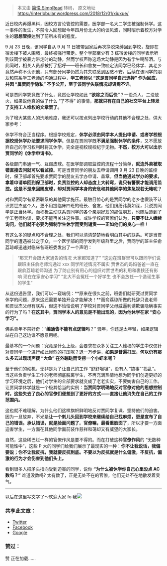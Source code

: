 > 本文由 [简悦 SimpRead](http://ksria.com/simpread/) 转码， 原文地址 https://interlobular.wordpress.com/2018/12/01/xiuxue/

近日校内再爆黑料，因校方言论管控的需要，医学部一名大二学生被强制休学。这一事件的发生，不禁令人回想起今年四月份北大的约谈风波，同时昭示着校方对学生的**思想管控**达到了前所未有的程度。

9 月 23 日晚，该同学自从 9 月 11 日被带回家后再次挣脱束缚回到学校，旋即在宿舍楼下被人围堵，最终被强行带走。整个学部至少有 3 栋宿舍楼的同学表示听到该同学被暴力带走时的动静，然而学校声称这场大动静是因为有学生喝醉酒。与此同时，相关人员都被打了招呼——班长和舍友一致咬定该同学已经休学、其老乡竟然声称不认识他，只有部分同学仍然为其失联感到困惑不安。后续在该同学的朋友和院系学工老师的沟通过程中，**学工老师以 “这是贾同学自己选择” 作为回应，并因 “属贾同学隐私” 不予公开，至于该同学失联情况却语焉不详**。

可是贾同学究竟做了什么，竟然让学校如此 **“欲除之而后快”**？一没杀人，二没放火，如果说他真的做了什么 “了不得” 的事情，**那就只有在自己的社交平台上转发了支持工人维权的文章罢了。**

为了增大某些人的洗地难度，我还可以按点列出学校行动的其他不合理之处，供大家参考：

休学不符合正当程序。根据学校规定，**休学必须由同学本人提出申请、或者学校根据校规休学办法要求同学休学**。但是在贾同学既**不满足强制休学的条件**，又不愿放弃自己的学习权利时将其休学，完全是视校规校纪于无物。**不然，校方大可以出示贾同学的《休学申请书》**。

各级部门串通一气、互踢皮球。在医学部调取监控的流程十分简单，**就连外卖被取错直接去问就可以看监控**。可是当贾同学的朋友去申请调用 9 月 23 日晚的监控时，保卫部却首先要求贾同学的朋友去学办申请、盖章。**但当他通过学办的要求，拿着申请单回到保卫部时，负责监控的人却态度上大转弯，说只有警察才能调用监控。这是不是来回踢皮球，却对贾同学本身的安危和其他同学的焦急视若无睹呢？**

对和贾同学有紧密联系的其他同学施压。最触目惊心的是贾同学的老乡也假装不认识贾世杰这个人，更不用提临床四班的班长、舍友，他们纷纷讳莫如深，只说贾同学是正当休学。而积极主动联系贾同学的各个亲朋好友的那位朋友，也随后遭到了学工老师约谈，要求不能再关注这件事。或许学校的官僚们认为，**只要不让人继续询问，他们就不必要为强制学生休学而受到谴责——正如他们的良心一样！**

有这么多的疑点和不合理之处，我们可以清清楚楚地看明白其中的联系。可是当贾同学的遭遇被公之于众，一个医学部的同学发到年级群里之后，贾同学的班主任俞荔琼却迅速对临床各班班委发出了一个声明：

> “那天开会跟大家通告的情况 大家都知道了”
> “这边在班群里可以跟同学们说跟班主任俞老师沟通过 xxx 同学所述情况不属实 贾世杰的妈妈爸爸一直在跟俞荔琼老师沟通 为了防止别有用心的组织对贾世杰的利用和裹挟还有影响 现在在家安心学习”
> “北大不会冤枉一个好学生 也不会放任一个造谣生事的学生”

从这份通告里，我们可以一窥端倪：**原来在很久之前，班委们就研究过贾同学休学的问题，原来这还需要单独开会才能解决！**而俞荔琼所做的托辞只说老师和贾世杰父母有联系，但这不恰恰说明了学校对贾同学父母威逼利诱欺骗隐瞒事实的行为了吗？**在这其中，贾同学本人的意见是不能出现的，因为他休学在家 “安心学习”。**

佛系青年不禁好奇：“**编通告不能有点逻辑吗**？” 骚年，你还是太年轻，如果逻辑站在自己这边谁不愿意用呢。

最基本的一个问题：究竟是什么上级，会要求在众多关注工人维权的学生中仅仅针对贾同学一个进行如此惨烈的打压呢？退一万步讲，**如果是普遍打压，何以仍有那么多去过现场声援 “大鱼” 在外蹦跶而专捞一个小虾米呢？**

至于他们的动机，无非是为了让自己的工作 “舒舒坦坦”，没有人 “搞事”“捣乱”。当这些负责学生工作的老师彻底脱离学生，不再充满热情地想为同学们创造更好的学习环境之后，他们对学生的全部要求就变成了老老实实，不要妨害自己的工作。让贾同学休学就是一个极其恰当的实例：**当贾同学明确地反对官僚对他的思想控制时，这些失去了良心的官僚们便想到了更好的方式——直接让他消失在自己的工作范围内。**

这也就不难理解，为什么他们这样旗帜鲜明地反对贾同学复课、坚持他们的迫害。因为一旦放弃，不光是**让一个刺儿头回到学校来继续给自己找麻烦，更是宣布了自己的错误。承认错误，就是脸面问题了**。**官僚嘛，最看重脸面了**，所以才要一方面迫害学生，一方面在其他同学面前装作慈祥和蔼却又有威望的大家长。

自然，这些稀巴烂一样的官僚作风是要不得的。而在打破这种**官僚作风**的 “无数种可能性中”，这些 P 大的同学们给我们展示了最现实的一种：**你不让我说话，我偏要说；你不让我反抗，我就要反抗到底。不要以为反抗就是什么偏激，不反抗，偏激的行为才会伤害到他们头上。**

看到很多人把矛头指向受到迫害的同学，说你 **“为什么被休学你自己心里没点 AC 数吗？”** 难道没数吗? 太有数了，正是无处不在的官僚，他们无处不在地散发着臭气。

* * *

以后在这里写文字了～欢迎大家 fo 我![](https://s0.wp.com/wp-content/mu-plugins/wpcom-smileys/twemoji/2/svg/2b07.svg)

### 共享此文章：

*   [Twitter](https://interlobular.wordpress.com/2018/12/01/xiuxue/?share=twitter&nb=1 "点击以在 Twitter 上共享")
*   [Facebook](https://interlobular.wordpress.com/2018/12/01/xiuxue/?share=facebook&nb=1 "Click to share on Facebook")
*   [Google](https://interlobular.wordpress.com/2018/12/01/xiuxue/?share=google-plus-1&nb=1 "点击以在 Google+ 上共享")

### 赞过：

赞 正在加载……<a class="sd-link-color"></a>